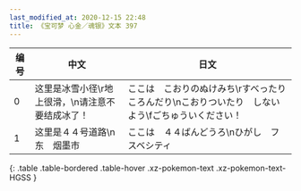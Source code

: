 ```yaml
---
last_modified_at: 2020-12-15 22:48
title: 《宝可梦 心金／魂银》文本 397
---
```

| 编号 | 中文 | 日文 |
| ---- | ---- | ---- |
| 0 | 这里是冰雪小径\r地上很滑，\n请注意不要结成冰了！ | ここは　こおりのぬけみち\rすべったり　ころんだり\nこおりついたり　しないよう\fごちゅういください！ |
| 1 | 这里是４４号道路\n东　烟墨市 | ここは　４４ばんどうろ\nひがし　フスベシティ |
{: .table .table-bordered .table-hover .xz-pokemon-text .xz-pokemon-text-HGSS }